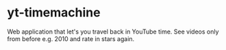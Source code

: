 # yt-timemachine

Web application that let's you travel back in YouTube time. See videos only from before e.g. 2010 and rate in stars again.

